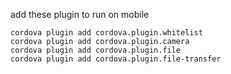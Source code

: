 add these plugin to run on mobile
```````
cordova plugin add cordova.plugin.whitelist
cordova plugin add cordova.plugin.camera
cordova plugin add cordova.plugin.file
cordova plugin add cordova.plugin.file-transfer
```````

